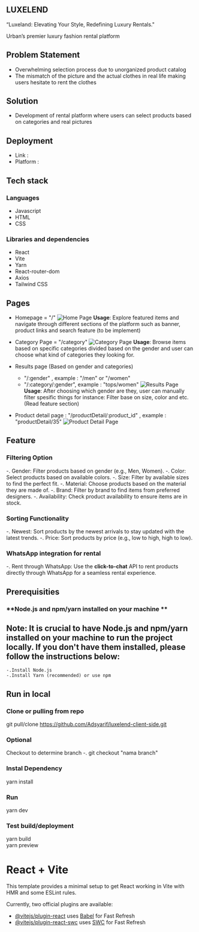 ## LUXELEND

“Luxeland: Elevating Your Style, Redefining Luxury Rentals."

Urban’s premier luxury fashion rental platform

## Problem Statement

- Overwhelming selection process due to unorganized product catalog
- The mismatch of the picture and the actual clothes in real life making users hesitate to rent the clothes

## Solution

- Development of rental platform where users can select products based on categories and real pictures

## Deployment

- Link :
- Platform :

## Tech stack

### Languages

- Javascript
- HTML
- CSS

### Libraries and dependencies

- React
- Vite
- Yarn
- React-router-dom
- Axios
- Tailwind CSS

## Pages

- Homepage = "/"
  ![Home Page](./src/assets/doc/homePage.png)
  **Usage**: Explore featured items and navigate through different sections of the platform such as banner, product links and search feature (to be implement)

- Category Page = "/category"
  ![Category Page](./src/assets/doc/categoryPage.png)
  **Usage**: Browse items based on specific categories divided based on the gender and user can choose what kind of categories they looking for.

- Results page (Based on gender and categories)

  - "/:gender" , example : "/men" or "/women"
  - "/:category/:gender", example : "tops/women"
    ![Results Page](./src/assets/doc/resultsPage.png)
  **Usage**: After choosing which gender are they, user can manually filter spesific things for instance: Filter base on size, color and etc. (Read feature section)

- Product detail page : "/productDetail/:product_id" , example : "productDetail/35"
  ![Product Detail Page](./src/assets/doc/productDetailPage.png)

## Feature

### Filtering Option
  -. Gender: Filter products based on gender (e.g., Men, Women).
  -. Color: Select products based on available colors.
  -. Size: Filter by available sizes to find the perfect fit.
  -. Material: Choose products based on the material they are made of.
  -. Brand: Filter by brand to find items from preferred designers.
  -. Availability: Check product availability to ensure items are in stock.
  
### Sorting Functionality
  -. Newest: Sort products by the newest arrivals to stay updated with the latest trends.
  -. Price: Sort products by price (e.g., low to high, high to low).
  
### WhatsApp integration for rental
  -. Rent through WhatsApp: Use the **click-to-chat** API to rent products directly through WhatsApp for a seamless rental experience.
  
## Prerequisities

### **Node.js and npm/yarn installed on your machine **
## Note: It is crucial to have Node.js and npm/yarn installed on your machine to run the project locally. If you don't have them installed, please follow the instructions below:
    -.Install Node.js
    -.Install Yarn (recommended) or use npm

## Run in local

### Clone or pulling from repo

git pull/clone https://github.com/Adsyarif/luxelend-client-side.git

### Optional

Checkout to determine branch
-. git checkout "nama branch"

### Instal Dependency

yarn install

### Run

yarn dev

### Test build/deployment

yarn build  
yarn preview

# React + Vite

This template provides a minimal setup to get React working in Vite with HMR and some ESLint rules.

Currently, two official plugins are available:

- [@vitejs/plugin-react](https://github.com/vitejs/vite-plugin-react/blob/main/packages/plugin-react/README.md) uses [Babel](https://babeljs.io/) for Fast Refresh
- [@vitejs/plugin-react-swc](https://github.com/vitejs/vite-plugin-react-swc) uses [SWC](https://swc.rs/) for Fast Refresh
